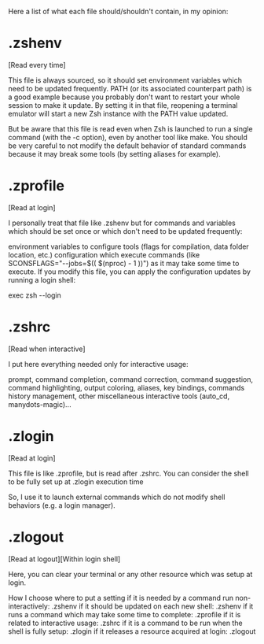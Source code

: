 Here a list of what each file should/shouldn't contain, in my opinion:

# .zshenv
[Read every time]

This file is always sourced, so it should set environment variables which need to be updated frequently. PATH (or its associated counterpart path) is a good example because you probably don't want to restart your whole session to make it update. By setting it in that file, reopening a terminal emulator will start a new Zsh instance with the PATH value updated.

But be aware that this file is read even when Zsh is launched to run a single command (with the -c option), even by another tool like make. You should be very careful to not modify the default behavior of standard commands because it may break some tools (by setting aliases for example).

# .zprofile
[Read at login]

I personally treat that file like .zshenv but for commands and variables which should be set once or which don't need to be updated frequently:

environment variables to configure tools (flags for compilation, data folder location, etc.)
configuration which execute commands (like SCONSFLAGS="--jobs=$(( $(nproc) - 1 ))") as it may take some time to execute.
If you modify this file, you can apply the configuration updates by running a login shell:

exec zsh --login

# .zshrc
[Read when interactive]

I put here everything needed only for interactive usage:

prompt,
command completion,
command correction,
command suggestion,
command highlighting,
output coloring,
aliases,
key bindings,
commands history management,
other miscellaneous interactive tools (auto_cd, manydots-magic)...

# .zlogin
[Read at login]

This file is like .zprofile, but is read after .zshrc. You can consider the shell to be fully set up at .zlogin execution time

So, I use it to launch external commands which do not modify shell behaviors (e.g. a login manager).

# .zlogout
[Read at logout][Within login shell]

Here, you can clear your terminal or any other resource which was setup at login.

How I choose where to put a setting
if it is needed by a command run non-interactively: .zshenv
if it should be updated on each new shell: .zshenv
if it runs a command which may take some time to complete: .zprofile
if it is related to interactive usage: .zshrc
if it is a command to be run when the shell is fully setup: .zlogin
if it releases a resource acquired at login: .zlogout

